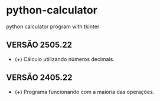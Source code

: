 # python-calculator
 python calculator program with tkinter

## VERSÃO 2505.22
- (+) Cálculo utilizando números decimais.

## VERSÃO 2405.22
- (+) Programa funcionando com a maioria das operações.
